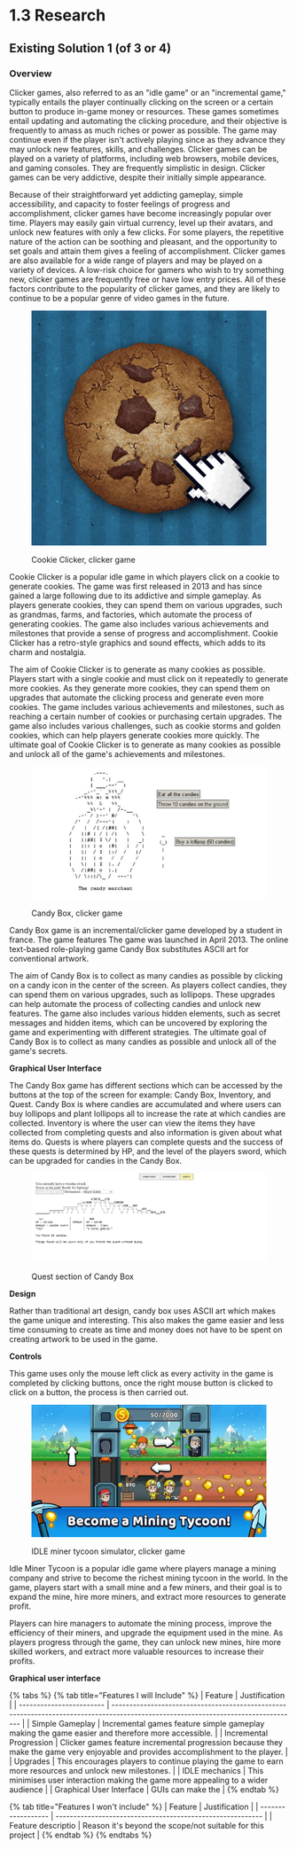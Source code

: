 # 1.3 Research

## Existing Solution 1 (of 3 or 4)

### Overview

Clicker games, also referred to as an "idle game" or an "incremental game," typically entails the player continually clicking on the screen or a certain button to produce in-game money or resources. These games sometimes entail updating and automating the clicking procedure, and their objective is frequently to amass as much riches or power as possible. The game may continue even if the player isn't actively playing since as they advance they may unlock new features, skills, and challenges. Clicker games can be played on a variety of platforms, including web browsers, mobile devices, and gaming consoles. They are frequently simplistic in design. Clicker games can be very addictive, despite their initially simple appearance.

Because of their straightforward yet addicting gameplay, simple accessibility, and capacity to foster feelings of progress and accomplishment, clicker games have become increasingly popular over time. Players may easily gain virtual currency, level up their avatars, and unlock new features with only a few clicks. For some players, the repetitive nature of the action can be soothing and pleasant, and the opportunity to set goals and attain them gives a feeling of accomplishment. Clicker games are also available for a wide range of players and may be played on a variety of devices. A low-risk choice for gamers who wish to try something new, clicker games are frequently free or have low entry prices. All of these factors contribute to the popularity of clicker games, and they are likely to continue to be a popular genre of video games in the future.

<figure><img src="../.gitbook/assets/image (5).png" alt=""><figcaption><p>Cookie Clicker, clicker game</p></figcaption></figure>

Cookie Clicker is a popular idle game in which players click on a cookie to generate cookies. The game was first released in 2013 and has since gained a large following due to its addictive and simple gameplay. As players generate cookies, they can spend them on various upgrades, such as grandmas, farms, and factories, which automate the process of generating cookies. The game also includes various achievements and milestones that provide a sense of progress and accomplishment. Cookie Clicker has a retro-style graphics and sound effects, which adds to its charm and nostalgia.

The aim of Cookie Clicker is to generate as many cookies as possible. Players start with a single cookie and must click on it repeatedly to generate more cookies. As they generate more cookies, they can spend them on upgrades that automate the clicking process and generate even more cookies. The game includes various achievements and milestones, such as reaching a certain number of cookies or purchasing certain upgrades. The game also includes various challenges, such as cookie storms and golden cookies, which can help players generate cookies more quickly. The ultimate goal of Cookie Clicker is to generate as many cookies as possible and unlock all of the game's achievements and milestones.



<figure><img src="../.gitbook/assets/image (1).png" alt=""><figcaption><p>Candy Box, clicker game</p></figcaption></figure>

Candy Box game is an incremental/clicker game developed by a student in france. The game features The game was launched in April 2013. The online text-based role-playing game Candy Box substitutes ASCII art for conventional artwork.

The aim of Candy Box is to collect as many candies as possible by clicking on a candy icon in the center of the screen. As players collect candies, they can spend them on various upgrades, such as lollipops. These upgrades can help automate the process of collecting candies and unlock new features. The game also includes various hidden elements, such as secret messages and hidden items, which can be uncovered by exploring the game and experimenting with different strategies. The ultimate goal of Candy Box is to collect as many candies as possible and unlock all of the game's secrets.

**Graphical User Interface**

The Candy Box game has different sections which can be accessed by the buttons at the top of the screen for example: Candy Box, Inventory, and Quest. Candy Box is where candies are accumulated and where users can buy lollipops and plant lollipops all to increase the rate at which candies are collected.  Inventory is where the user can view the items they have collected from completing quests and also information is given about what items do. Quests is where players can complete quests and the success of these quests is determined by HP, and the level of the players sword, which can be upgraded for candies in the Candy Box.

<figure><img src="../.gitbook/assets/image.png" alt=""><figcaption><p>Quest section of Candy Box</p></figcaption></figure>

**Design**

Rather than traditional art design, candy box uses ASCII art which makes the game unique and interesting. This also makes the game easier and less time consuming to create as time and money does not have to be spent on creating artwork to be used in the game.

**Controls**

This game uses only the mouse left click as every activity in the game is completed by clicking buttons, once the right mouse button is clicked to click on a button, the process is then carried out.

<figure><img src="../.gitbook/assets/image (2).png" alt=""><figcaption><p>IDLE miner tycoon simulator, clicker game</p></figcaption></figure>

Idle Miner Tycoon is a popular idle game where players manage a mining company and strive to become the richest mining tycoon in the world. In the game, players start with a small mine and a few miners, and their goal is to expand the mine, hire more miners, and extract more resources to generate profit.

Players can hire managers to automate the mining process, improve the efficiency of their miners, and upgrade the equipment used in the mine. As players progress through the game, they can unlock new mines, hire more skilled workers, and extract more valuable resources to increase their profits.

**Graphical user interface**



{% tabs %}
{% tab title="Features I will Include" %}
| Feature                  | Justification                                                                                                                      |
| ------------------------ | ---------------------------------------------------------------------------------------------------------------------------------- |
| Simple Gameplay          | Incremental games feature simple gameplay making the game easier and therefore more accessible.                                    |
| Incremental Progression  | Clicker games feature incremental progression because they make the game very enjoyable and provides accomplishment to the player. |
| Upgrades                 | This encourages players to continue playing the game to earn more resources and unlock new milestones.                             |
| IDLE mechanics           | This minimises user interaction making the game more appealing to a wider audience                                                 |
| Graphical User Interface | GUIs can make the                                                                                                                  |
{% endtab %}

{% tab title="Features I won't include" %}
| Feature            | Justification                                              |
| ------------------ | ---------------------------------------------------------- |
| Feature descriptio | Reason it's beyond the scope/not suitable for this project |
{% endtab %}
{% endtabs %}
